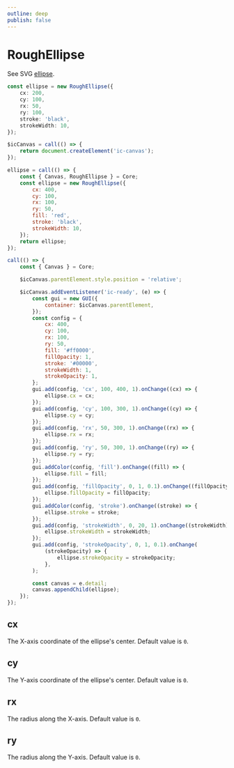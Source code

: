 ```yaml
---
outline: deep
publish: false
---
```


# RoughEllipse

See SVG [ellipse].

```ts
const ellipse = new RoughEllipse({
    cx: 200,
    cy: 100,
    rx: 50,
    ry: 100,
    stroke: 'black',
    strokeWidth: 10,
});
```

```js eval code=false
$icCanvas = call(() => {
    return document.createElement('ic-canvas');
});
```

```js eval code=false
ellipse = call(() => {
    const { Canvas, RoughEllipse } = Core;
    const ellipse = new RoughEllipse({
        cx: 400,
        cy: 100,
        rx: 100,
        ry: 50,
        fill: 'red',
        stroke: 'black',
        strokeWidth: 10,
    });
    return ellipse;
});
```

```js eval code=false inspector=false
call(() => {
    const { Canvas } = Core;

    $icCanvas.parentElement.style.position = 'relative';

    $icCanvas.addEventListener('ic-ready', (e) => {
        const gui = new GUI({
            container: $icCanvas.parentElement,
        });
        const config = {
            cx: 400,
            cy: 100,
            rx: 100,
            ry: 50,
            fill: '#ff0000',
            fillOpacity: 1,
            stroke: '#00000',
            strokeWidth: 1,
            strokeOpacity: 1,
        };
        gui.add(config, 'cx', 100, 400, 1).onChange((cx) => {
            ellipse.cx = cx;
        });
        gui.add(config, 'cy', 100, 300, 1).onChange((cy) => {
            ellipse.cy = cy;
        });
        gui.add(config, 'rx', 50, 300, 1).onChange((rx) => {
            ellipse.rx = rx;
        });
        gui.add(config, 'ry', 50, 300, 1).onChange((ry) => {
            ellipse.ry = ry;
        });
        gui.addColor(config, 'fill').onChange((fill) => {
            ellipse.fill = fill;
        });
        gui.add(config, 'fillOpacity', 0, 1, 0.1).onChange((fillOpacity) => {
            ellipse.fillOpacity = fillOpacity;
        });
        gui.addColor(config, 'stroke').onChange((stroke) => {
            ellipse.stroke = stroke;
        });
        gui.add(config, 'strokeWidth', 0, 20, 1).onChange((strokeWidth) => {
            ellipse.strokeWidth = strokeWidth;
        });
        gui.add(config, 'strokeOpacity', 0, 1, 0.1).onChange(
            (strokeOpacity) => {
                ellipse.strokeOpacity = strokeOpacity;
            },
        );

        const canvas = e.detail;
        canvas.appendChild(ellipse);
    });
});
```

## cx

The X-axis coordinate of the ellipse's center. Default value is `0`.

## cy

The Y-axis coordinate of the ellipse's center. Default value is `0`.

## rx

The radius along the X-axis. Default value is `0`.

## ry

The radius along the Y-axis. Default value is `0`.

[ellipse]: https://developer.mozilla.org/en-US/docs/Web/SVG/Element/ellipse

